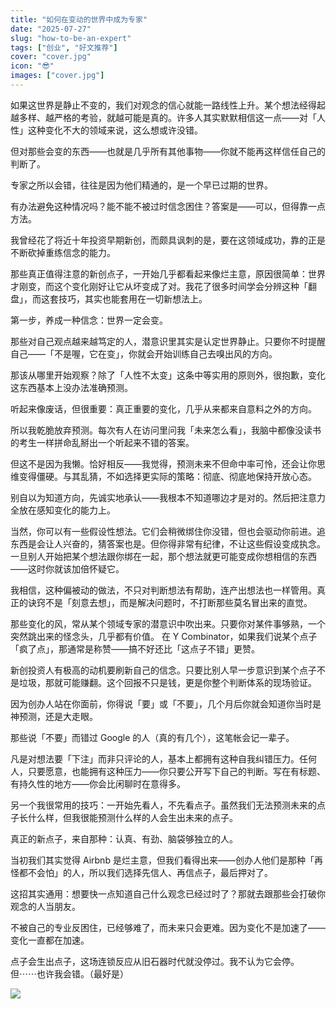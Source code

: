 ```yaml
---
title: "如何在变动的世界中成为专家"
date: "2025-07-27"
slug: "how-to-be-an-expert"
tags: ["创业", "好文推荐"]
cover: "cover.jpg"
icon: "😎"
images: ["cover.jpg"]
---
```

如果这世界是静止不变的，我们对观念的信心就能一路线性上升。某个想法经得起越多样、越严格的考验，就越可能是真的。许多人其实默默相信这一点——对「人性」这种变化不大的领域来说，这么想或许没错。



但对那些会变的东西——也就是几乎所有其他事物——你就不能再这样信任自己的判断了。



专家之所以会错，往往是因为他们精通的，是一个早已过期的世界。



有办法避免这种情况吗？能不能不被过时信念困住？答案是——可以，但得靠一点方法。



我曾经花了将近十年投资早期新创，而颇具讽刺的是，要在这领域成功，靠的正是不断砍掉重练信念的能力。



那些真正值得注意的新创点子，一开始几乎都看起来像烂主意，原因很简单：世界才刚变，而这个变化刚好让它从坏变成了对。我花了很多时间学会分辨这种「翻盘」，而这套技巧，其实也能套用在一切新想法上。



第一步，养成一种信念：世界一定会变。



那些对自己观点越来越笃定的人，潜意识里其实是认定世界静止。只要你不时提醒自己——「不是喔，它在变」，你就会开始训练自己去嗅出风的方向。



那该从哪里开始观察？除了「人性不太变」这条中等实用的原则外，很抱歉，变化这东西基本上没办法准确预测。



听起来像废话，但很重要：真正重要的变化，几乎从来都来自意料之外的方向。



所以我乾脆放弃预测。每次有人在访问里问我「未来怎么看」，我脑中都像没读书的考生一样拼命乱掰出一个听起来不错的答案。



但这不是因为我懒。恰好相反——我觉得，预测未来不但命中率可怜，还会让你思维变得僵硬。与其乱猜，不如选择更实际的策略：彻底、彻底地保持开放心态。



别自以为知道方向，先诚实地承认——我根本不知道哪边才是对的。然后把注意力全放在感知变化的能力上。



当然，你可以有一些假设性想法。它们会稍微绑住你没错，但也会驱动你前进。追东西是会让人兴奋的，猜答案也是。但你得非常有纪律，不让这些假设变成执念。
一旦别人开始把某个想法跟你绑在一起，那个想法就更可能变成你想相信的东西——这时你就该加倍怀疑它。



我相信，这种偏被动的做法，不只对判断想法有帮助，连产出想法也一样管用。真正的诀窍不是「刻意去想」，而是解决问题时，不打断那些莫名冒出来的直觉。



那些变化的风，常从某个领域专家的潜意识中吹出来。只要你对某件事够熟，一个突然跳出来的怪念头，几乎都有价值。
在 Y Combinator，如果我们说某个点子「疯了点」，那通常是称赞——搞不好还比「这点子不错」更赞。



新创投资人有极高的动机要刷新自己的信念。只要比别人早一步意识到某个点子不是垃圾，那就可能赚翻。这个回报不只是钱，更是你整个判断体系的现场验证。



因为创办人站在你面前，你得说「要」或「不要」，几个月后你就会知道你当时是神预测，还是大走眼。



那些说「不要」而错过 Google 的人（真的有几个），这笔帐会记一辈子。



凡是对想法要「下注」而非只评论的人，基本上都拥有这种自我纠错压力。任何人，只要愿意，也能拥有这种压力——你只要公开写下自己的判断。写在有标题、有持久性的地方——你会比闲聊时在意得多。



另一个我很常用的技巧：一开始先看人，不先看点子。虽然我们无法预测未来的点子长什么样，但我很能预测什么样的人会生出未来的点子。



真正的新点子，来自那种：认真、有劲、脑袋够独立的人。



当初我们其实觉得 Airbnb 是烂主意，但我们看得出来——创办人他们是那种「再怪都不会怕」的人，所以我们选择先信人、再信点子，最后押对了。



这招其实通用：想要快一点知道自己什么观念已经过时了？那就去跟那些会打破你观念的人当朋友。



不被自己的专业反困住，已经够难了，而未来只会更难。因为变化不是加速了——变化一直都在加速。



点子会生出点子，这场连锁反应从旧石器时代就没停过。我不认为它会停。
但⋯⋯也许我会错。（最好是）




![](https://prod-files-secure.s3.us-west-2.amazonaws.com/112d0858-5090-4d34-a606-b75eb8d65fd2/46476355-9cf3-4e99-9b7a-3531bc426380/1000202064.png?X-Amz-Algorithm=AWS4-HMAC-SHA256&X-Amz-Content-Sha256=UNSIGNED-PAYLOAD&X-Amz-Credential=ASIAZI2LB4663OWQYMJ6%2F20250817%2Fus-west-2%2Fs3%2Faws4_request&X-Amz-Date=20250817T030332Z&X-Amz-Expires=3600&X-Amz-Security-Token=IQoJb3JpZ2luX2VjEDgaCXVzLXdlc3QtMiJHMEUCIGfdTc6GFzSHoFUpKCTx9gGfskWCekf1W4Bb5TheVtItAiEAkeeDe8AVSDjIECgIrDpT7sM1em%2BDJE4kD6%2FYYh%2FL4McqiAQIgf%2F%2F%2F%2F%2F%2F%2F%2F%2F%2FARAAGgw2Mzc0MjMxODM4MDUiDG9dBMfLCzRFMDRVHCrcA3cfsnR%2BDVgGp1O7lfpqQLp8uQO66W0KavD7pyxPZeGj7DSvjrIKsnM0DyaW6tsQCUV1odqpkMg4xYRdj6rtTbhFxU07iksPmyoVnMVU0H2JnQRpRVICzfHvurZwMJENOX2iqV%2BsHddv4slpX4S30Imk6oS2OIoERy3HyQdfKxh1r%2FS5C8OPKpo2YF6mNcO%2F7JlgCFtDmI3HE7mA0THJTqeg7rMcf7TPXlaWq%2B6vb5XwGEJtf8PqnOuCHeTusBlb6WVq%2F%2BgMm7nkMn%2Fgv1hdUEiHq2y1dE1HDlJ8UlpGBR%2FT4MTwFEf1Vz%2FBNHGXwNYh5nfR8%2FC1tw%2B8Ib4LIllhYmZtx%2BSR9zhXA83Ho7vCRUx4IFdp5oUO6ee%2Fhy5adMZNfEbfHcdlwyjZd9LTtopdAxnJS3sXdXzMZuDtc7HgjHEs4iOXvndWAR4%2F1fG16JjcSekLC1aBuzWXIOfYNyx%2FYl%2B9D2FaKDo9Suvy%2BT886RDFMkOZWmFwn%2BYsZf8lmCYYNXSVpZRZ9M74jOM8KrGBOa2BhecU6GJYNQ2uaAz562atBa6gEc5haruMCihDpVy7aKjAYBdHvNJIxKuAnPp91pG9nueTtYkcXt7mjIiW1sltf5ABiLQFWqZVSA45MOOzhMUGOqUBX%2BBTn7TWsgHP%2B%2FtjQG6qSQX4XbvVktBtyoK7lR1fdDnI%2FcQa5X%2F9FjXMARavmBxLlV3MdaW4IshN4E56KuqlqwPVxPmex24xRsmeZcauccfRlkao12DQlTdA6JUmnFlFzVAnJliGfg1k7D4XVXauFExovyJNQR4XkZPuqN1oVVGPUgQ%2FXcP5lavPIxojR6niCfXJA3V05felRAGuDE5FgAbvSZJR&X-Amz-Signature=ae369768dfbe37874b4fb93e84a950c61852b6c690de2ae976b564424306e0b0&X-Amz-SignedHeaders=host&x-amz-checksum-mode=ENABLED&x-id=GetObject)

